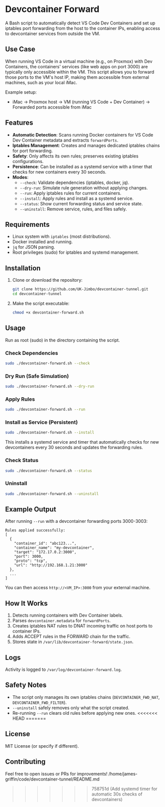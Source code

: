 # Devcontainer Forward

A Bash script to automatically detect VS Code Dev Containers and set up iptables port forwarding from the host to the container IPs, enabling access to devcontainer services from outside the VM.

## Use Case

When running VS Code in a virtual machine (e.g., on Proxmox) with Dev Containers, the containers' services (like web apps on port 3000) are typically only accessible within the VM. This script allows you to forward those ports to the VM's host IP, making them accessible from external machines, such as your local iMac.

Example setup:

- iMac → Proxmox host → VM (running VS Code + Dev Container) → Forwarded ports accessible from iMac

## Features

- **Automatic Detection**: Scans running Docker containers for VS Code Dev Container metadata and extracts `forwardPorts`.
- **Iptables Management**: Creates and manages dedicated iptables chains for port forwarding.
- **Safety**: Only affects its own rules; preserves existing iptables configurations.
- **Persistence**: Can be installed as a systemd service with a timer that checks for new containers every 30 seconds.
- **Modes**:
  - `--check`: Validate dependencies (iptables, docker, jq).
  - `--dry-run`: Simulate rule generation without applying changes.
  - `--run`: Apply iptables rules for current containers.
  - `--install`: Apply rules and install as a systemd service.
  - `--status`: Show current forwarding status and service state.
  - `--uninstall`: Remove service, rules, and files safely.

## Requirements

- Linux system with `iptables` (most distributions).
- Docker installed and running.
- `jq` for JSON parsing.
- Root privileges (sudo) for iptables and systemd management.

## Installation

1. Clone or download the repository:

   ```bash
   git clone https://github.com/UK-Jimbo/devcontainer-tunnel.git
   cd devcontainer-tunnel
   ```

2. Make the script executable:
   ```bash
   chmod +x devcontainer-forward.sh
   ```

## Usage

Run as root (sudo) in the directory containing the script.

### Check Dependencies

```bash
sudo ./devcontainer-forward.sh --check
```

### Dry Run (Safe Simulation)

```bash
sudo ./devcontainer-forward.sh --dry-run
```

### Apply Rules

```bash
sudo ./devcontainer-forward.sh --run
```

### Install as Service (Persistent)

```bash
sudo ./devcontainer-forward.sh --install
```

This installs a systemd service and timer that automatically checks for new devcontainers every 30 seconds and updates the forwarding rules.

### Check Status

```bash
sudo ./devcontainer-forward.sh --status
```

### Uninstall

```bash
sudo ./devcontainer-forward.sh --uninstall
```

## Example Output

After running `--run` with a devcontainer forwarding ports 3000-3003:

```
Rules applied successfully:
[
  {
    "container_id": "abc123...",
    "container_name": "my-devcontainer",
    "target": "172.17.0.2:3000",
    "port": 3000,
    "proto": "tcp",
    "url": "http://192.168.1.21:3000"
  },
  ...
]
```

You can then access `http://<VM_IP>:3000` from your external machine.

## How It Works

1. Detects running containers with Dev Container labels.
2. Parses `devcontainer.metadata` for `forwardPorts`.
3. Creates iptables NAT rules to DNAT incoming traffic on host ports to container IPs.
4. Adds ACCEPT rules in the FORWARD chain for the traffic.
5. Stores state in `/var/lib/devcontainer-forward/state.json`.

## Logs

Activity is logged to `/var/log/devcontainer-forward.log`.

## Safety Notes

- The script only manages its own iptables chains (`DEVCONTAINER_FWD_NAT`, `DEVCONTAINER_FWD_FILTER`).
- `--uninstall` safely removes only what the script created.
- Re-running `--run` clears old rules before applying new ones.
<<<<<<< HEAD
=======

## License

MIT License (or specify if different).

## Contributing

Feel free to open issues or PRs for improvements!</content>
<parameter name="filePath">/home/james-griffin/code/devcontainer-tunnel/README.md
>>>>>>> 758751d (Add systemd timer for automatic 30s checks of devcontainers)
